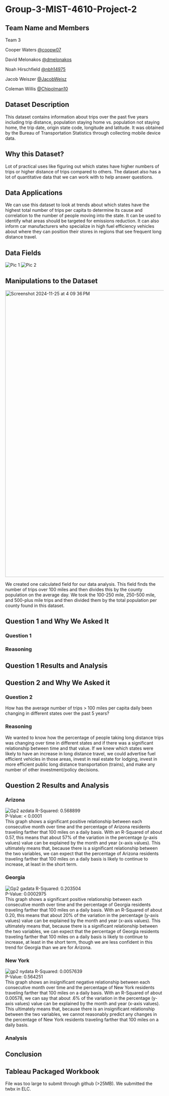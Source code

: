 # Group-3-MIST-4610-Project-2

## Team Name and Members
Team 3

Cooper Waters [@coopw07](https://github.com/coopw07)

David Melonakos [@dmelonakos](https://github.com/dmelonakos)

Noah Hirschfield [@nbh14975](https://github.com/nbh14975)

Jacob Weiszer [@JacobWeisz](https://github.com/JacobWeisz)

Coleman Willis [@Chipolman10](https://github.com/Chipolman10)
## Dataset Description
This dataset contains information about trips over the past five years including trip distance, population staying home vs. population not staying home, the trip date, origin state code, longitude and latitude. It was obtained by the Bureau of Transportation Statistics through collecting mobile device data.

## Why this Dataset?
Lot of practical uses like figuring out which states have higher numbers of trips or higher distance of trips compared to others. The dataset also has a lot of quantitative data that we can work with to help answer questions.

## Data Applications
We can use this dataset to look at trends about which states have the highest total number of trips per capita to determine its cause and correlation to the number of people moving into the state. It can be used to identify what areas should be targeted for emissions reduction. It can also inform car manufacturers who specialize in high fuel efficiency vehicles about where they can position their stores in regions that see frequent long distance travel.

## Data Fields
![Pic 1](https://github.com/user-attachments/assets/d4f61faf-926a-447c-b91e-4926187fbe54)
![Pic 2](https://github.com/user-attachments/assets/c36da6b3-4477-4f0d-9262-5c3b799e5e7b)

## Manipulations to the Dataset
<img width="910" alt="Screenshot 2024-11-25 at 4 09 36 PM" src="https://github.com/user-attachments/assets/17255adb-c72b-47a2-a159-0547de475ddb">

We created one calculated field for our data analysis. This field finds the number of trips over 100 miles and then divides this by the county population on the average day. We took the 100-250 mile, 250-500 mile, and 500-plus mile trips and then divided them by the total population per county found in this dataset. 

## Question 1 and Why We Asked It
### Question 1


### Reasoning

## Question 1 Results and Analysis


## Question 2 and Why We Asked it
### Question 2
How has the average number of trips > 100 miles per capita daily been changing in different states over the past 5 years?
### Reasoning
We wanted to know how the percentage of people taking long distance trips was changing over time in different states and if there was a significant relationship between time and that value. If we knew which states were likely to have an increase in long distance travel, we could advertise fuel efficient vehicles in those areas, invest in real estate for lodging, invest in more efficient public long distance transportation (trains), and make any number of other investment/policy decisions.
## Question 2 Results and Analysis
### Arizona
![Gp2 azdata](https://github.com/user-attachments/assets/2fb3b06d-21e8-4ab5-85b7-a55f42cfe4e8)
R-Squared: 0.568899<br/>
P-Value:   < 0.0001<br/>
This graph shows a significant positive relationship between each consecutive month over time and the percentage of Arizona residents traveling farther that 100 miles on a daily basis. With an R-Squared of about 0.57, this means that about 57% of the variation in the percentage (y-axis values) value can be explained by the month and year (x-axis values). This ultimately means that, because there is a significant relationship between the two variables, we can expect that the percentage of Arizona residents traveling farther that 100 miles on a daily basis is likely to continue to increase, at least in the short term. 
### Georgia
![Gp2 gadata](https://github.com/user-attachments/assets/72fe5167-ba8c-4aaf-be06-301406fd9c7f)
R-Squared: 0.203504<br/>
P-Value:   0.0002975<br/>
This graph shows a significant positive relationship between each consecutive month over time and the percentage of Georgia residents traveling farther that 100 miles on a daily basis. With an R-Squared of about 0.20, this means that about 20% of the variation in the percentage (y-axis values) value can be explained by the month and year (x-axis values). This ultimately means that, because there is a significant relationship between the two variables, we can expect that the percentage of Georgia residents traveling farther that 100 miles on a daily basis is likely to continue to increase, at least in the short term, though we are less confident in this trend for Georgia than we are for Arizona. 
### New York
![gp2 nydata](https://github.com/user-attachments/assets/25512a3d-3a92-49e2-a628-de8795d410f6)
R-Squared: 0.0057639<br/>
P-Value:   0.564251<br/>
This graph shows an insignificant negative relationship between each consecutive month over time and the percentage of New York residents traveling farther that 100 miles on a daily basis. With an R-Squared of about 0.00578, we can say that about .6% of the variation in the percentage (y-axis values) value can be explained by the month and year (x-axis values). This ultimately means that, because there is an insignificant relationship between the two variables, we cannot reasonably predict any changes in the percentage of New York residents traveling farther that 100 miles on a daily basis.

### Analysis

## Conclusion

## Tableau Packaged Workbook
File was too large to submit through github (>25MB). We submitted the twbx in ELC.

